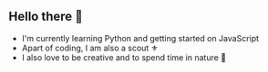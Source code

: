 ## Hello there 👋
- I'm currently learning Python and getting started on JavaScript
- Apart of coding, I am also a scout ⚜️
- I also love to be creative and to spend time in nature 🌱
<!--
**kairum7/kairum7** is a ✨ _special_ ✨ repository because its `README.md` (this file) appears on your GitHub profile.

Here are some ideas to get you started:

- 🔭 I’m currently working on ...
- 🌱 I’m currently learning ...
- 👯 I’m looking to collaborate on ...
- 🤔 I’m looking for help with ...
- 💬 Ask me about ...
- 📫 How to reach me: ...
- 😄 Pronouns: ...
- ⚡ Fun fact: ...
-->
